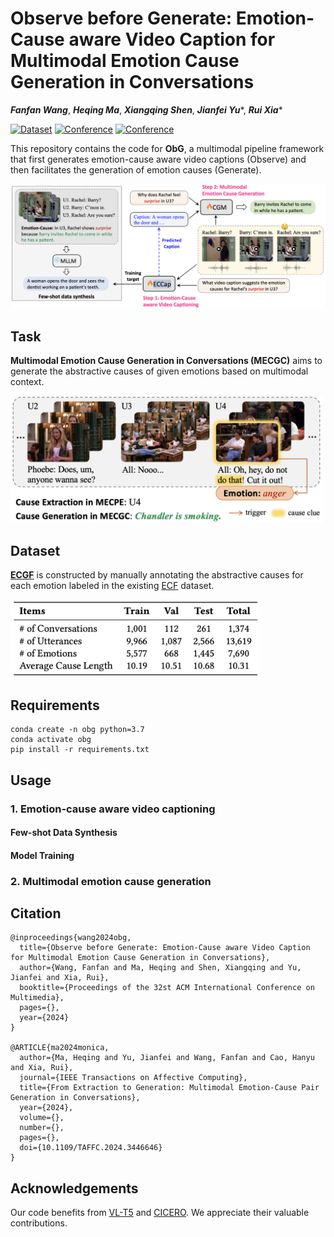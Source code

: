 # Observe before Generate: Emotion-Cause aware Video Caption for Multimodal Emotion Cause Generation in Conversations

***Fanfan Wang***, ***Heqing Ma***, ***Xiangqing Shen***, ***Jianfei Yu***\*, ***Rui Xia***\*

[![Dataset](https://img.shields.io/badge/Dataset-🤗_Hugging_Face-F0A336)](https://huggingface.co/datasets/NUSTM/ECGF) [![Conference](https://img.shields.io/badge/Paper-ACMMM_2024-4C9172)](https://dl.acm.org/doi/10.1145/3664647.3681601) [![Conference](https://img.shields.io/badge/Submission-OpenReview-802819)](https://openreview.net/forum?id=Pq63G43jkQ) 

This repository contains the code for **ObG**, a multimodal pipeline framework that first generates emotion-cause aware video captions (Observe) and then facilitates the generation of emotion causes (Generate).

<img src="framework.png" alt="overview" width="900"/>


## Task

**Multimodal Emotion Cause Generation in Conversations (MECGC)** aims to generate the abstractive causes of given emotions based on multimodal context.

<img src="task.png" alt="task" width="500"/>


## Dataset

[**ECGF**](https://huggingface.co/datasets/NUSTM/ECGF) is constructed by manually annotating the abstractive causes for each emotion labeled in the existing [ECF](https://huggingface.co/datasets/NUSTM/ECF) dataset.

<img src="dataset.png" alt="task" width="400"/>


## Requirements

```
conda create -n obg python=3.7
conda activate obg
pip install -r requirements.txt
```


## Usage

### 1. Emotion-cause aware video captioning

#### Few-shot Data Synthesis

#### Model Training

### 2. Multimodal emotion cause generation


## Citation

```
@inproceedings{wang2024obg,
  title={Observe before Generate: Emotion-Cause aware Video Caption for Multimodal Emotion Cause Generation in Conversations},
  author={Wang, Fanfan and Ma, Heqing and Shen, Xiangqing and Yu, Jianfei and Xia, Rui},
  booktitle={Proceedings of the 32st ACM International Conference on Multimedia},
  pages={},
  year={2024}
}

@ARTICLE{ma2024monica,
  author={Ma, Heqing and Yu, Jianfei and Wang, Fanfan and Cao, Hanyu and Xia, Rui},
  journal={IEEE Transactions on Affective Computing}, 
  title={From Extraction to Generation: Multimodal Emotion-Cause Pair Generation in Conversations}, 
  year={2024},
  volume={},
  number={},
  pages={},
  doi={10.1109/TAFFC.2024.3446646}
}
```

## Acknowledgements

Our code benefits from [VL-T5](https://github.com/j-min/VL-T5) and [CICERO](https://github.com/declare-lab/CICERO/blob/fe728706e6faf0a1a4511e56180951174408c870/v1/experiments/nlg/evaluate.py). We appreciate their valuable contributions.
